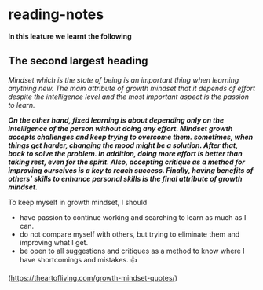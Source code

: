 # reading-notes
**In this leature we learnt the following** 

## The second largest heading

*Mindset which is the state of being is an important thing when learning anything new. The main attribute of growth mindset that it depends of effort despite the intelligence level and the most important aspect is the passion to learn.*

***On the other hand, fixed learning is about depending only on the intelligence of the person without doing any effort. Mindset growth accepts challenges and keep trying to overcome them. sometimes, when things get harder, changing the mood might be a solution. After that, back to solve the problem. In addition, doing more effort is better than taking rest, even for the spirit.  Also, accepting critique as a method for improving ourselves is a key to reach success. Finally, having benefits of others’ skills to enhance personal skills is the final attribute of growth mindset.***

To keep myself in growth mindset, I should  
- have passion to continue working and searching to learn as much as I can.
- do not compare myself with others, but trying to eliminate them and improving what I get. 
- be open to all suggestions and critiques as a method to know where I have shortcomings and mistakes. :+1:





(https://theartofliving.com/growth-mindset-quotes/)





